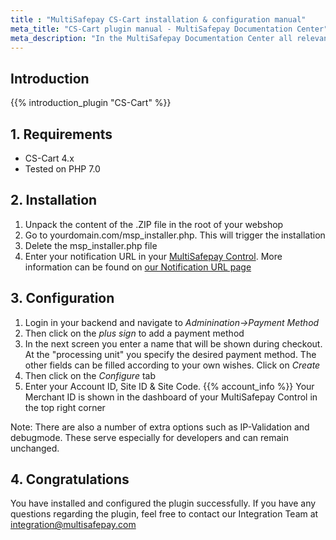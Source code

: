 ```yaml
---
title : "MultiSafepay CS-Cart installation & configuration manual"
meta_title: "CS-Cart plugin manual - MultiSafepay Documentation Center"
meta_description: "In the MultiSafepay Documentation Center all relevant information regarding our Plugins and API. As well as Support pages for Payment Method, Tools and General Questions. You can also find the contact details of our Support Team and Integration Team."
---
```


## Introduction

{{% introduction_plugin "CS-Cart" %}}

## 1. Requirements
- CS-Cart 4.x
- Tested on PHP 7.0

## 2. Installation
 1. Unpack the content of the .ZIP file in the root of your webshop
 2. Go to yourdomain.com/msp_installer.php. This will trigger the installation
 3. Delete the msp_installer.php file
 4. Enter your notification URL in your [MultiSafepay Control](https://merchant.multisafepay.com). More information can be found on [our Notification URL page](/tools/multisafepay-control/set-your-notification-url/)

## 3. Configuration
1. Login in your backend and navigate to _Adminination->Payment Method_
2. Then click on the _plus sign_ to add a payment method
3. In the next screen you enter a name that will be shown during checkout. At the "processing unit" you specify the desired payment method. The other fields can be filled according to your own wishes. Click on _Create_
4.  Then click on the _Configure_ tab
5. Enter your Account ID, Site ID & Site Code. {{% account_info %}}
Your Merchant ID is shown in the dashboard of your MultiSafepay Control in the top right corner

Note:
There are also a number of extra options such as IP-Validation and debugmode.
These serve especially for developers and can remain unchanged.

## 4. Congratulations
You have installed and configured the plugin successfully. If you have any questions regarding the plugin, feel free to contact our Integration Team at <integration@multisafepay.com>
